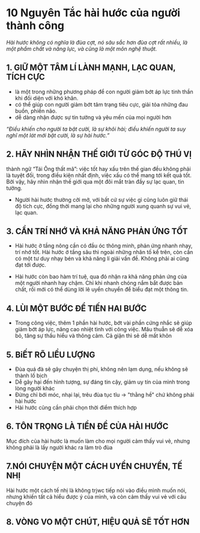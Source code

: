 # 10 Nguyên Tắc hài hước của người thành công

<i> Hài hước không có nghĩa là đùa cợt, nó sâu sắc hơn đùa cợt rất nhiều, là một phẩm chất và năng lực, và cũng là một môn nghệ thuật.</i>


## 1. GIỮ MỘT TÂM LÍ LÀNH MẠNH, LẠC QUAN, TÍCH CỰC
- là một trong những phương pháp để con người giảm bớt áp lực tinh thần khi đối diện với khó khăn.
- có thể giúp con người giảm bớt tâm trạng tiêu cực, giải tỏa những đau buồn, phiền não.
- dễ dàng nhận được sự tin tưởng và yêu mến của mọi người hơn


<i>“Điều khiến cho người ta bật cười, là sự khôi hài; điều khiến người ta suy nghĩ một lát mới bật cười, là sự hài hước.”</i>

## 2. HÃY NHÌN NHẬN THẾ GIỚI TỪ GÓC ĐỘ THÚ VỊ
thành ngữ “Tái Ông thất mã”:
 việc tốt hay xấu trên thế gian đều không phải là tuyệt đối, 
trong điều kiện nhất định, việc xấu có thể mang tới kết quả tốt. 
Bởi vậy, hãy nhìn nhận thế giới qua một đôi mắt tràn đầy sự lạc quan, tin tưởng.

- Người hài hước thường cởi mở, với bất cứ sự việc gì cũng luôn giữ thái độ tích cực,
đồng thời mang lại cho những người xung quanh sự vui vẻ, lạc quan.

## 3. CẦN TRÍ NHỚ VÀ KHẢ NĂNG PHẢN ỨNG TỐT
- Hài hước ở tầng nông cần có đầu óc thông minh, phản ứng nhanh nhạy, trí nhớ tốt.
Hài hước ở tầng sâu thì ngoài những nhân tố kể trên, còn cần có một tư duy nhạy bén
 và khả năng lí giải vấn đề. Không phải ai cũng đạt tới được.

- Hài hước còn bao hàm trí tuệ, qua đó nhận ra khả năng phản ứng của một người nhanh hay chậm. 
Chỉ khi nhanh chóng nắm bắt được bản chất, rồi mới có thể dùng lời lẽ uyển chuyển để biểu đạt một thông tin.

## 4. LÙI MỘT BƯỚC ĐỂ TIẾN HAI BƯỚC
- Trong công việc, thêm 1 phần hài hước, bớt vài phần cứng nhắc sẽ giúp giảm bớt áp lực, nâng cao nhiệt tình với công việc.
Mâu thuẫn sẽ dễ xóa bỏ, tăng sự thấu hiểu và thông cảm. Cả giận thì sẽ dễ mất khôn

## 5. BiẾT RÕ LIỀU LƯỢNG
- Đùa quá đà sẽ gây chuyện thị phi, không nên lạm dụng, nếu không sẽ thành lố bịch
- Dễ gây hại đến hình tượng, sự đáng tin cậy, giảm uy tín của mình trong lòng người khác
- Đừng chỉ bới móc, nhại lại, trêu đùa tục tĩu -> "thằng hề" chứ không phải hài hước
- Hài hước cũng cần phải chọn thời điểm thích hợp

## 6. TÔN TRỌNG LÀ TIỀN ĐỀ CỦA HÀI HƯỚC
Mục đích của hài hước là muốn làm cho mọi người cảm thấy vui vẻ, nhưng không phải là lấy người khác ra làm trò đùa

## 7.NÓI CHUYỆN MỘT CÁCH UYỂN CHUYỂN, TẾ NHỊ
Hài hước một cách tế nhị là không trjwc tiếp nói vào điều mình muốn nói, nhưng khiến tất cả hiểu được ý của mình, và còn cảm thấy vui vẻ với câu chuyện đó

## 8. VÒNG VO MỘT CHÚT, HIỆU QUẢ SẼ TỐT HƠN

